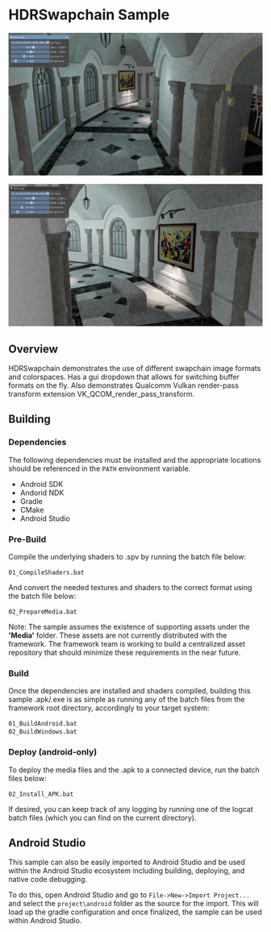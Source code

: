 # HDRSwapchain Sample

![Screenshot](img/screenshot_1.PNG)

![Screenshot](img/screenshot_2.PNG)

## Overview

HDRSwapchain demonstrates the use of different swapchain image formats and colorspaces.  Has a gui dropdown that allows for switching buffer formats on the fly.
Also demonstrates Qualcomm Vulkan render-pass transform extension VK_QCOM_render_pass_transform.

## Building

### Dependencies

The following dependencies must be installed and the appropriate locations should be referenced in the `PATH` environment variable.

* Android SDK
* Andorid NDK
* Gradle
* CMake
* Android Studio

### Pre-Build

Compile the underlying shaders to .spv by running the batch file below:

```
01_CompileShaders.bat
```

And convert the needed textures and shaders to the correct format using the batch file below:

```
02_PrepareMedia.bat
```

Note: The sample assumes the existence of supporting assets under the **'Media'** folder. These assets are not currently distributed with the framework.
The framework team is working to build a centralized asset repository that should minimize these requirements in the near future.

### Build

Once the dependencies are installed and shaders compiled, building this sample .apk/.exe is as simple as running any of the batch files from the framework root directory, accordingly to your target system:

```
01_BuildAndroid.bat
02_BuildWindows.bat
```

### Deploy (android-only)

To deploy the media files and the .apk to a connected device, run the batch files below:

```
02_Install_APK.bat
```

If desired, you can keep track of any logging by running one of the logcat batch files (which you can find on the current directory).

## Android Studio

This sample can also be easily imported to Android Studio and be used within the Android Studio ecosystem including building, deploying, and native code debugging.

To do this, open Android Studio and go to `File->New->Import Project...` and select the `project\android` folder as the source for the import. This will load up the gradle configuration and once finalized, the sample can be used within Android Studio.
